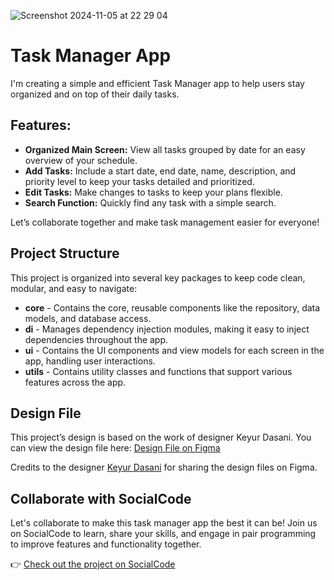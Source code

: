 
![Screenshot 2024-11-05 at 22 29 04](https://github.com/user-attachments/assets/82735163-b9a1-4225-8827-4ffe52911be2)


# Task Manager App

I'm creating a simple and efficient Task Manager app to help users stay organized and on top of their daily tasks.

## Features:

- **Organized Main Screen:** View all tasks grouped by date for an easy overview of your schedule.
- **Add Tasks:** Include a start date, end date, name, description, and priority level to keep your tasks detailed and prioritized.
- **Edit Tasks:** Make changes to tasks to keep your plans flexible.
- **Search Function:** Quickly find any task with a simple search.

Let’s collaborate together and make task management easier for everyone!

## Project Structure

This project is organized into several key packages to keep code clean, modular, and easy to navigate:

- **core** - Contains the core, reusable components like the repository, data models, and database access.
- **di** - Manages dependency injection modules, making it easy to inject dependencies throughout the app.
- **ui** - Contains the UI components and view models for each screen in the app, handling user interactions.
- **utils** - Contains utility classes and functions that support various features across the app.

## Design File

This project’s design is based on the work of designer Keyur Dasani. You can view the design file here:
[Design File on Figma](https://www.figma.com/design/wVok7N0nsgjYBGUmCUNura/To-Do-List-(Community)?node-id=0-1&t=7q0W0pTrvBZ4CetG-1)

Credits to the designer [Keyur Dasani](https://www.figma.com/@keyurdasani) for sharing the design files on Figma.

## Collaborate with SocialCode

Let's collaborate to make this task manager app the best it can be! Join us on SocialCode to learn, share your skills, and engage in pair programming to improve features and functionality together.

👉 [Check out the project on SocialCode](https://socialcode.club/project-overview/612b345b-5c32-406e-99e4-04f68c733732)
